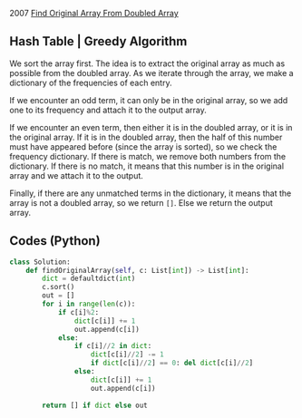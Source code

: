 2007 [Find Original Array From Doubled Array](https://leetcode.com/problems/find-original-array-from-doubled-array/)

## Hash Table | Greedy Algorithm
We sort the array first. The idea is to extract the original array as much as possible from the doubled array. As we iterate through the array, we make a dictionary of the frequencies of each entry. 

If we encounter an odd term, it can only be in the original array, so we add one to its frequency and attach it to the output array. 

If we encounter an even term, then either it is in the doubled array, or it is in the original array. If it is in the doubled array, then the half of this number must have appeared before (since the array is sorted), so we check the frequency dictionary. If there is match, we remove both numbers from the dictionary. If there is no match, it means that this number is in the original array and we attach it to the output.

Finally, if there are any unmatched terms in the dictionary, it means that the array is not a doubled array, so we return `[]`. Else we return the output array.

## Codes (Python)
```python
class Solution:
    def findOriginalArray(self, c: List[int]) -> List[int]:
        dict = defaultdict(int)
        c.sort()
        out = []
        for i in range(len(c)):
            if c[i]%2: 
                dict[c[i]] += 1
                out.append(c[i])
            else:
                if c[i]//2 in dict: 
                    dict[c[i]//2] -= 1
                    if dict[c[i]//2] == 0: del dict[c[i]//2]
                else:
                    dict[c[i]] += 1
                    out.append(c[i])
        
        return [] if dict else out
```
